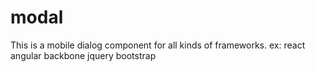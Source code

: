# modal
This is a mobile dialog component for all kinds of frameworks.
ex: react angular backbone jquery bootstrap
